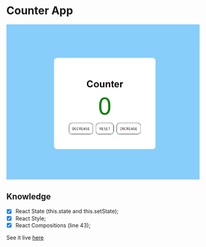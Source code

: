 # Counter App

![Counter page](./live.png)

## Knowledge
- [x] React State (this.state and this.setState);
- [x] React Style;
- [x] React Compositions (line 43);

See it live [here](https://codepen.io/anterojunior/full/QWmqeQy)